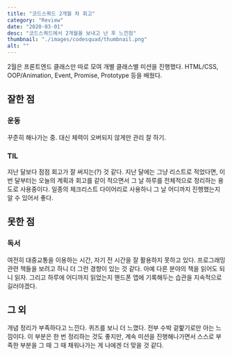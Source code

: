 ```yaml
---
title: "코드스쿼드 2개월 차 회고"
category: "Review"
date: "2020-03-01"
desc: "코드스쿼드에서 2개월을 보내고 난 후 느낀점"
thumbnail: "./images/codesquad/thumbnail.png"
alt: ""
---
```


2월은 프론트엔드 클래스만 따로 모여 개별 클래스별 미션을 진행했다. HTML/CSS, OOP/Animation, Event, Promise, Prototype 등을 배웠다.

## 잘한 점

### 운동

꾸준히 해나가는 중. 대신 체력이 오버되지 않게만 관리 잘 하기.

### TIL

지난 달보다 점점 회고가 잘 써지는(?) 것 같다. 지난 달에는 그냥 리스트로 적었다면, 이번 달부터는 오늘의 계획과 회고를 같이 적으면서 그 날 하루를 전체적으로 정리하는 용도로 사용중이다. 일종의 체크리스트 다이어리로 사용하니 그 날 어디까지 진행했는지 알 수 있어서 좋다.

## 못한 점

### 독서

여전히 대중교통을 이용하는 시간, 자기 전 시간을 잘 활용하지 못하고 있다. 프로그래밍 관련 책들을 보려고 하니 더 그런 경향이 있는 것 같다. 아예 다른 분야의 책을 읽어도 되니 읽자. 그리고 하루에 어디까지 읽었는지 핸드폰 앱에 기록해두는 습관을 지속적으로 길러야겠다.

## 그 외

개념 정리가 부족하다고 느낀다. 퀴즈를 보니 더 느꼈다. 전부 수박 겉핥기로만 아는 느낌이다. 이 부분은 한 번 정리하는 것도 좋지만, 계속 미션을 진행해나가면서 스스로 부족한 부분을 그 때 그 때 채워나가는 게 나에겐 더 맞을 것 같다.
